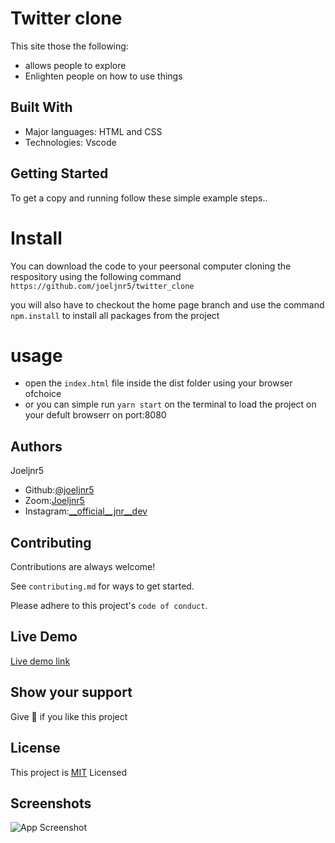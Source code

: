 
# Twitter clone
This site those the following:
* allows people to explore
* Enlighten people on how to use things



## Built With
- Major languages: HTML and CSS
- Technologies: Vscode   
## Getting Started
To get a copy and running follow these simple
example steps..

# Install
  You can download the code to your peersonal computer 
  cloning the respository using the following command
 ` https://github.com/joeljnr5/twitter_clone`
  
  you will also have to checkout the home page
branch and use the command `npm.install` to install
all packages from the project

# usage
- open the `index.html` file inside the dist folder using your browser ofchoice
- or you can simple run `yarn start` on the terminal to load the project on your defult browserr
on port:8080
## Authors
Joeljnr5
- Github:[@joeljnr5 ](https://awesomeopensource.com/project/elangosundar/awesome-README-templates)
 - Zoom:[Joeljnr5](https://github.com/matiassingers/awesome-readme)
 - Instagram:[__official__jnr__dev](https://bulldogjob.com/news/449-how-to-write-a-good-readme-for-your-github-project)



## Contributing

Contributions are always welcome!

See `contributing.md` for ways to get started.

Please adhere to this project's `code of conduct`.


## Live Demo

 [Live demo link](https://elated-jang-e4b97c.netlify.app/)


## Show your support
Give 🌟 if you like this project
## License

This project is [MIT](https://choosealicense.com/licenses/mit/)
Licensed

## Screenshots

![App Screenshot](https://abs.twimg.com/sticky/illustrations/lohp_en_1302x955.png)


